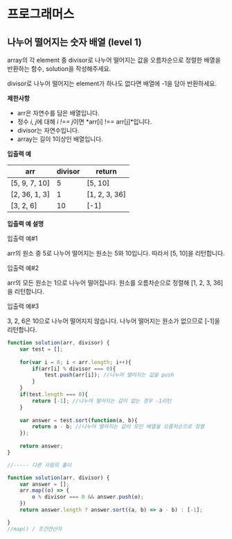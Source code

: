 # 프로그래머스



## 나누어 떨어지는 숫자 배열 (level 1)

array의 각 element 중 divisor로 나누어 떨어지는 값을 오름차순으로 정렬한 배열을 반환하는 함수, solution을 작성해주세요.

divisor로 나누어 떨어지는 element가 하나도 없다면 배열에 -1을 담아 반환하세요.



**제한사항**

* arr은 자연수를 담은 배열입니다.
* 정수 *i, j*에 대해 *i !== j*이면 *arr[i] !== arr[j]*입니다.
* divisor는 자연수입니다.
* array는 길이 1이상인 배열입니다.



**입출력 예**

| arr           | divisor | return        |
| ------------- | ------- | ------------- |
| [5, 9, 7, 10] | 5       | [5, 10]       |
| [2, 36, 1, 3] | 1       | [1, 2, 3, 36] |
| [3, 2, 6]     | 10      | [-1]          |



**입출력 예 설명**

입출력 예#1

arr의 원소 중 5로 나누어 떨어지는 원소는 5와 10입니다. 따라서 [5, 10]을 리턴합니다.

입출력 예#2

arr의 모든 원소는 1으로 나누어 떨어집니다. 원소를 오름차순으로 정렬해 [1, 2, 3, 36]을 리턴합니다.

입출력 예#3

3, 2, 6은 10으로 나누어 떨어지지 않습니다. 나누어 떨어지는 원소가 없으므로 [-1]을 리턴합니다.



```javascript
function solution(arr, divisor) {
    var test = [];
    
    for(var i = 0; i < arr.length; i++){
        if(arr[i] % divisor === 0){
            test.push(arr[i]); //나누어 떨어지는 값을 push
        }
    }
    if(test.length === 0){
        return [-1]; //나누어 떨어지는 값이 없는 경우 -1리턴
    }
    
    var answer = test.sort(function(a, b){
        return a - b; //나누어 떨어지는 값이 모인 배열을 오름차순으로 정렬
    });
      
    return answer;
}

//----- 다른 사람의 풀이

function solution(arr, divisor) {
    var answer = [];
    arr.map((o) => {
        o % divisor === 0 && answer.push(o);
    })
    return answer.length ? answer.sort((a, b) => a - b) : [-1];

}
//map() / 조건연산자
```

